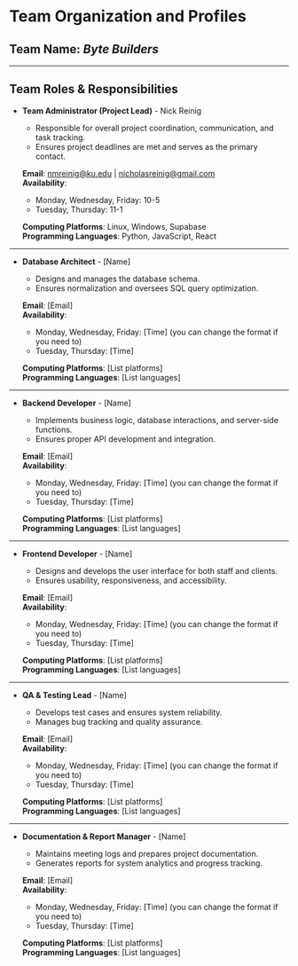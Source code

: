 # Team Organization and Profiles

## Team Name: *Byte Builders*

---

## Team Roles & Responsibilities

- **Team Administrator (Project Lead)** - Nick Reinig  
  - Responsible for overall project coordination, communication, and task tracking.  
  - Ensures project deadlines are met and serves as the primary contact.  

  **Email**: nmreinig@ku.edu | nicholasreinig@gmail.com  
  **Availability**:  
  - Monday, Wednesday, Friday: 10-5  
  - Tuesday, Thursday: 11-1  

  **Computing Platforms**: Linux, Windows, Supabase  
  **Programming Languages**: Python, JavaScript, React  

---

- **Database Architect** - [Name]  
  - Designs and manages the database schema.  
  - Ensures normalization and oversees SQL query optimization.  

  **Email**: [Email]  
  **Availability**:  
  - Monday, Wednesday, Friday: [Time]  (you can change the format if you need to)  
  - Tuesday, Thursday: [Time]  

  **Computing Platforms**: [List platforms]  
  **Programming Languages**: [List languages]  

---

- **Backend Developer** - [Name]  
  - Implements business logic, database interactions, and server-side functions.  
  - Ensures proper API development and integration.  

  **Email**: [Email]  
  **Availability**:  
  - Monday, Wednesday, Friday: [Time]  (you can change the format if you need to)  
  - Tuesday, Thursday: [Time]  

  **Computing Platforms**: [List platforms]  
  **Programming Languages**: [List languages]  

---

- **Frontend Developer** - [Name]  
  - Designs and develops the user interface for both staff and clients.  
  - Ensures usability, responsiveness, and accessibility.  

  **Email**: [Email]  
  **Availability**:  
  - Monday, Wednesday, Friday: [Time]  (you can change the format if you need to)  
  - Tuesday, Thursday: [Time]  

  **Computing Platforms**: [List platforms]  
  **Programming Languages**: [List languages]  

---

- **QA & Testing Lead** - [Name]  
  - Develops test cases and ensures system reliability.  
  - Manages bug tracking and quality assurance.  

  **Email**: [Email]  
  **Availability**:  
  - Monday, Wednesday, Friday: [Time]  (you can change the format if you need to)  
  - Tuesday, Thursday: [Time]  

  **Computing Platforms**: [List platforms]  
  **Programming Languages**: [List languages]  

---

- **Documentation & Report Manager** - [Name]  
  - Maintains meeting logs and prepares project documentation.  
  - Generates reports for system analytics and progress tracking.  

  **Email**: [Email]  
  **Availability**:  
  - Monday, Wednesday, Friday: [Time]  (you can change the format if you need to)  
  - Tuesday, Thursday: [Time]  

  **Computing Platforms**: [List platforms]  
  **Programming Languages**: [List languages]  

